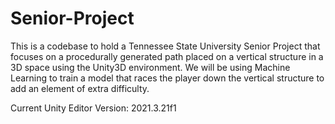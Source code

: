 # Senior-Project
This is a codebase to hold a Tennessee State University Senior Project that focuses on a procedurally generated path placed on a vertical structure in a 3D space using the Unity3D environment. We will be using Machine Learning to train a model that races the player down the vertical structure to add an element of extra difficulty.

Current Unity Editor Version: 2021.3.21f1
